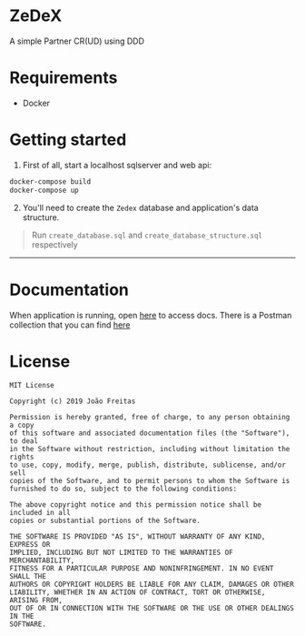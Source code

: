 # ZeDeX
A simple Partner CR(UD) using DDD

# Requirements
- Docker

# Getting started

1. First of all, start a localhost sqlserver and web api:
```sh
docker-compose build
docker-compose up
```
2. You'll need to create the `Zedex` database and application's data structure.
> Run `create_database.sql` and `create_database_structure.sql` respectively

---

# Documentation

When application is running, open [here](http://localhost:39500/index.html) to access docs.
There is a Postman collection that you can find [here](https://www.getpostman.com/collections/6b13a4cc39b714ce69c7)

# License
```
MIT License

Copyright (c) 2019 João Freitas

Permission is hereby granted, free of charge, to any person obtaining a copy
of this software and associated documentation files (the "Software"), to deal
in the Software without restriction, including without limitation the rights
to use, copy, modify, merge, publish, distribute, sublicense, and/or sell
copies of the Software, and to permit persons to whom the Software is
furnished to do so, subject to the following conditions:

The above copyright notice and this permission notice shall be included in all
copies or substantial portions of the Software.

THE SOFTWARE IS PROVIDED "AS IS", WITHOUT WARRANTY OF ANY KIND, EXPRESS OR
IMPLIED, INCLUDING BUT NOT LIMITED TO THE WARRANTIES OF MERCHANTABILITY,
FITNESS FOR A PARTICULAR PURPOSE AND NONINFRINGEMENT. IN NO EVENT SHALL THE
AUTHORS OR COPYRIGHT HOLDERS BE LIABLE FOR ANY CLAIM, DAMAGES OR OTHER
LIABILITY, WHETHER IN AN ACTION OF CONTRACT, TORT OR OTHERWISE, ARISING FROM,
OUT OF OR IN CONNECTION WITH THE SOFTWARE OR THE USE OR OTHER DEALINGS IN THE
SOFTWARE.

```

